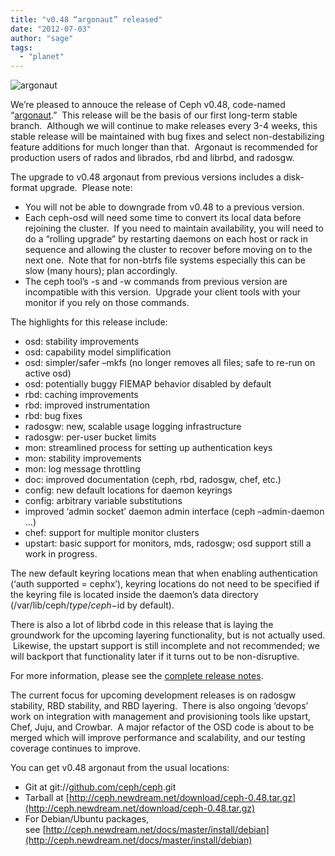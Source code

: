 ```yaml
---
title: "v0.48 “argonaut” released"
date: "2012-07-03"
author: "sage"
tags: 
  - "planet"
---
```


![](images/argonaut-600.gif "argonaut")

We’re pleased to annouce the release of Ceph v0.48, code-named “[argonaut](http://en.wikipedia.org/wiki/Argonaut_(animal)).”  This release will be the basis of our first long-term stable branch.  Although we will continue to make releases every 3-4 weeks, this stable release will be maintained with bug fixes and select non-destabilizing feature additions for much longer than that.  Argonaut is recommended for production users of rados and librados, rbd and librbd, and radosgw.

The upgrade to v0.48 argonaut from previous versions includes a disk-format upgrade.  Please note:

- You will not be able to downgrade from v0.48 to a previous version.
- Each ceph-osd will need some time to convert its local data before rejoining the cluster.  If you need to maintain availability, you will need to do a “rolling upgrade” by restarting daemons on each host or rack in sequence and allowing the cluster to recover before moving on to the next one.  Note that for non-btrfs file systems especially this can be slow (many hours); plan accordingly.
- The ceph tool’s -s and -w commands from previous version are incompatible with this version.  Upgrade your client tools with your monitor if you rely on those commands.

The highlights for this release include:

- osd: stability improvements
- osd: capability model simplification
- osd: simpler/safer –mkfs (no longer removes all files; safe to re-run on active osd)
- osd: potentially buggy FIEMAP behavior disabled by default
- rbd: caching improvements
- rbd: improved instrumentation
- rbd: bug fixes
- radosgw: new, scalable usage logging infrastructure
- radosgw: per-user bucket limits
- mon: streamlined process for setting up authentication keys
- mon: stability improvements
- mon: log message throttling
- doc: improved documentation (ceph, rbd, radosgw, chef, etc.)
- config: new default locations for daemon keyrings
- config: arbitrary variable substitutions
- improved ‘admin socket’ daemon admin interface (ceph –admin-daemon …)
- chef: support for multiple monitor clusters
- upstart: basic support for monitors, mds, radosgw; osd support still a work in progress.

The new default keyring locations mean that when enabling authentication (‘auth supported = cephx’), keyring locations do not need to be specified if the keyring file is located inside the daemon’s data directory (/var/lib/ceph/$type/ceph-$id by default).

There is also a lot of librbd code in this release that is laying the groundwork for the upcoming layering functionality, but is not actually used.  Likewise, the upstart support is still incomplete and not recommended; we will backport that functionality later if it turns out to be non-disruptive.

For more information, please see the [complete release notes](http://ceph.com/docs/master/release-notes/).

The current focus for upcoming development releases is on radosgw stability, RBD stability, and RBD layering.  There is also ongoing ‘devops’ work on integration with management and provisioning tools like upstart, Chef, Juju, and Crowbar.  A major refactor of the OSD code is about to be merged which will improve performance and scalability, and our testing coverage continues to improve.

You can get v0.48 argonaut from the usual locations:

- Git at git://[github.com/ceph/ceph](http://github.com/ceph/ceph).git
- Tarball at [http://ceph.newdream.net/download/ceph-0.48.tar.gz](http://ceph.newdream.net/download/ceph-0.48.tar.gz)
- For Debian/Ubuntu packages, see [http://ceph.newdream.net/docs/master/install/debian](http://ceph.newdream.net/docs/master/install/debian)

